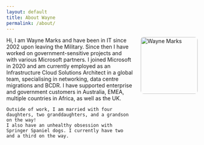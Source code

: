 ```yaml
---
layout: default
title: About Wayne
permalink: /about/
---
```


<div style="display: flex; justify-content: space-between; align-items: flex-start; flex-wrap: wrap;">

  <div style="flex: 1; min-width: 250px;">
    Hi, I am Wayne Marks and have been in IT since 2002 upon leaving the Military.  
    Since then I have worked on government-sensitive projects and with various Microsoft partners.  
    I joined Microsoft in 2020 and am currently employed as an Infrastructure Cloud Solutions Architect in a global team, specialising in networking, data centre migrations and BCDR.  
    I have supported enterprise and government customers in Australia, EMEA, multiple countries in Africa, as well as the UK.

    Outside of work, I am married with four daughters, two granddaughters, and a grandson on the way!  
    I also have an unhealthy obsession with Springer Spaniel dogs. I currently have two and a third on the way.
  </div>

  <div style="margin-left: 20px;">
    <img src="{{ '/assets/images/WM-NFK.jpg' | relative_url }}" alt="Wayne Marks" style="width:150px; border-radius:8px;">
  </div>

</div>
